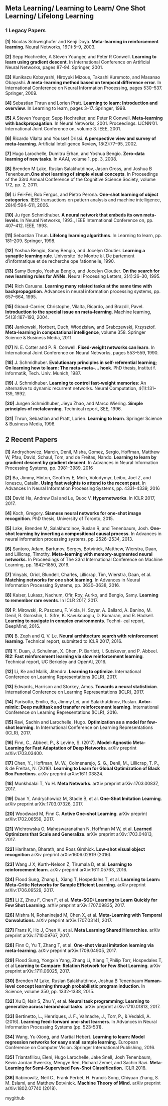 ## Meta Learning/ Learning to Learn/ One Shot Learning/ Lifelong Learning

### 1 Legacy Papers

**[1]** Nicolas Schweighofer and Kenji Doya. **Meta-learning in reinforcement learning**. Neural Networks, 16(1):5–9, 2003.

**[2]** Sepp Hochreiter, A Steven Younger, and Peter R Conwell. **Learning to learn using gradient descent**. In
International Conference on Artificial Neural Networks, pages 87–94. Springer, 2001.

**[3]** Kunikazu Kobayashi, Hiroyuki Mizoue, Takashi Kuremoto, and Masanao Obayashi. **A meta-learning method based on temporal difference error**. In International Conference on Neural Information Processing, pages 530–537. Springer, 2009.

**[4]** Sebastian Thrun and Lorien Pratt. **Learning to learn: Introduction and overview**. In Learning to learn, pages 3–17. Springer, 1998.

**[5]** A Steven Younger, Sepp Hochreiter, and Peter R Conwell. **Meta-learning with backpropagation**. In Neural Networks, 2001. Proceedings. IJCNN’01. International Joint Conference on, volume 3. IEEE, 2001.

**[6]** Ricardo Vilalta and Youssef Drissi. **A perspective view and survey of meta-learning**. Artificial
Intelligence Review, 18(2):77–95, 2002.

**[7]** Hugo Larochelle, Dumitru Erhan, and Yoshua Bengio. **Zero-data learning of new tasks**. In AAAI, volume 1, pp. 3, 2008.

**[8]** Brenden M Lake, Ruslan Salakhutdinov, Jason Gross, and Joshua B Tenenbaum.**One shot learning of simple visual concepts**. In Proceedings of the 33rd Annual Conference of the Cognitive Science Society, volume 172, pp. 2, 2011.

**[9]** Li Fei-Fei, Rob Fergus, and Pietro Perona. **One-shot learning of object categories**. IEEE transactions on pattern analysis and machine intelligence, 28(4):594–611, 2006.

**[10]** Ju ̈rgen Schmidhuber. **A neural network that embeds its own meta-levels**. In Neural Networks, 1993., IEEE International Conference on, pp. 407–412. IEEE, 1993.

**[11]** Sebastian Thrun. **Lifelong learning algorithms**. In Learning to learn, pp. 181–209. Springer, 1998.

**[12]** Yoshua Bengio, Samy Bengio, and Jocelyn Cloutier. **Learning a synaptic learning rule**. Universite ́ de Montre ́al, De ́partement d’informatique et de recherche ope ́rationnelle, 1990.

**[13]** Samy Bengio, Yoshua Bengio, and Jocelyn Cloutier. **On the search for new learning rules for ANNs**. Neural Processing Letters, 2(4):26–30, 1995.

**[14]** Rich Caruana. **Learning many related tasks at the same time with backpropagation**. Advances in
neural information processing systems, pp. 657–664, 1995.

**[15]** Giraud-Carrier, Christophe, Vilalta, Ricardo, and Brazdil, Pavel. **Introduction to the special issue on meta-learning**. Machine learning, 54(3):187–193, 2004.

**[16]** Jankowski, Norbert, Duch, Włodzisław, and Grabczewski, Krzysztof. **Meta-learning in computational intelligence**, volume 358. Springer Science & Business Media, 2011.

**[17]** N. E. Cotter and P. R. Conwell. **Fixed-weight networks can learn**. In International Joint Conference on Neural Networks, pages 553–559, 1990.

**[18]** J. Schmidhuber. **Evolutionary principles in self-referential learning; On learning how to learn: The meta-meta-...
hook**. PhD thesis, Institut f. Informatik, Tech. Univ. Munich, 1987.

**[19]** J. Schmidhuber. **Learning to control fast-weight memories**: An alternative to dynamic recurrent networks.
Neural Computation, 4(1):131–139, 1992.

**[20]** Jurgen Schmidhuber, Jieyu Zhao, and Marco Wiering. **Simple principles of metalearning**. Technical report, SEE, 1996.

**[21]** Thrun, Sebastian and Pratt, Lorien. **Learning to learn**. Springer Science & Business Media, 1998.

## 2 Recent Papers

**[1]** Andrychowicz, Marcin, Denil, Misha, Gomez, Sergio, Hoffman, Matthew W, Pfau, David, Schaul, Tom, and de Freitas, Nando. **Learning to learn by gradient descent by gradient descent**. In Advances in Neural Information Processing Systems, pp. 3981–3989, 2016

**[2]** Ba, Jimmy, Hinton, Geoffrey E, Mnih, Volodymyr, Leibo, Joel Z, and Ionescu, Catalin. **Using fast weights to attend to the recent past**. In Advances In Neural Information Processing Systems, pp. 4331–4339, 2016

**[3]** David Ha, Andrew Dai and Le, Quoc V. **Hypernetworks**. In ICLR 2017, 2017.

**[4]** Koch, Gregory. **Siamese neural networks for one-shot image recognition**. PhD thesis, University of Toronto, 2015.

**[5]** Lake, Brenden M, Salakhutdinov, Ruslan R, and Tenenbaum, Josh. **One-shot learning by inverting a compositional causal process**. In Advances in neural information processing systems, pp. 2526–2534, 2013.

**[6]** Santoro, Adam, Bartunov, Sergey, Botvinick, Matthew, Wierstra, Daan, and Lillicrap, Timothy. **Meta-learning with memory-augmented neural networks**. In Proceedings of The 33rd International Conference on Machine Learning, pp. 1842–1850, 2016.

**[7]** Vinyals, Oriol, Blundell, Charles, Lillicrap, Tim, Wierstra, Daan, et al. **Matching networks for one shot learning**. In Advances in Neural Information Processing Systems, pp. 3630–3638, 2016.

**[8]** Kaiser, Lukasz, Nachum, Ofir, Roy, Aurko, and Bengio, Samy. **Learning to remember rare events**. In ICLR 2017, 2017.

**[9]** P. Mirowski, R. Pascanu, F. Viola, H. Soyer, A. Ballard, A. Banino, M. Denil, R. Goroshin, L. Sifre, K. Kavukcuoglu, D. Kumaran, and R. Hadsell. **Learning to navigate in complex environments**. Techni- cal report, DeepMind, 2016.

**[10]** B. Zoph and Q. V. Le. **Neural architecture search with reinforcement learning**. Technical report, submitted to ICLR 2017, 2016.

**[11]** Y. Duan, J. Schulman, X. Chen, P. Bartlett, I. Sutskever, and P. Abbeel. **Rl2: Fast reinforcement learning via slow reinforcement learning**. Technical report, UC Berkeley and OpenAI, 2016.

**[12]** Li, Ke and Malik, Jitendra. **Learning to optimize**. International Conference on Learning Representations (ICLR), 2017.

**[13]** Edwards, Harrison and Storkey, Amos. **Towards a neural statistician**. International Conference on Learning Representations (ICLR), 2017.

**[14]** Parisotto, Emilio, Ba, Jimmy Lei, and Salakhutdinov, Ruslan. **Actor-mimic: Deep multitask and transfer reinforcement learning**. International Conference on Learning Representations (ICLR), 2016.

**[15]** Ravi, Sachin and Larochelle, Hugo. **Optimization as a model for few-shot learning**. In International Conference on Learning Representations (ICLR), 2017.

**[16]** Finn, C., Abbeel, P., & Levine, S. (2017). **Model-Agnostic Meta-Learning for Fast Adaptation of Deep Networks**. arXiv preprint arXiv:1703.03400.

**[17]** Chen, Y., Hoffman, M. W., Colmenarejo, S. G., Denil, M., Lillicrap, T. P., & de Freitas, N. (2016). **Learning to Learn for Global Optimization of Black Box Functions**. arXiv preprint arXiv:1611.03824.

**[18]** Munkhdalai T, Yu H. **Meta Networks**. arXiv preprint arXiv:1703.00837, 2017.

**[19]** Duan Y, Andrychowicz M, Stadie B, et al. **One-Shot Imitation Learning**. arXiv preprint arXiv:1703.07326, 2017.

**[20]** Woodward M, Finn C. **Active One-shot Learning**. arXiv preprint arXiv:1702.06559, 2017.

**[21]** Wichrowska O, Maheswaranathan N, Hoffman M W, et al. **Learned Optimizers that Scale and Generalize**. arXiv preprint arXiv:1703.04813, 2017.

**[22]** Hariharan, Bharath, and Ross Girshick. **Low-shot visual object recognition** arXiv preprint arXiv:1606.02819 (2016).

**[23]** Wang J X, Kurth-Nelson Z, Tirumala D, et al. **Learning to reinforcement learn**. arXiv preprint arXiv:1611.05763, 2016.

**[24]** Flood Sung, Zhang L, Xiang T, Hospedales T, et al. **Learning to Learn: Meta-Critic Networks for Sample Efficient Learning**. arXiv preprint arXiv:1706.09529, 2017.

**[25]** Li Z, Zhou F, Chen F, et al. **Meta-SGD: Learning to Learn Quickly for Few Shot Learning**. arXiv preprint arXiv:1707.09835, 2017.

**[26]** Mishra N, Rohaninejad M, Chen X, et al. **Meta-Learning with Temporal Convolutions**. arXiv preprint arXiv:1707.03141, 2017.

**[27]** Frans K, Ho J, Chen X, et al. **Meta Learning Shared Hierarchies**. arXiv preprint arXiv:1710.09767, 2017.

**[28]** Finn C, Yu T, Zhang T, et al. **One-shot visual imitation learning via meta-learning**. arXiv preprint arXiv:1709.04905, 2017.

**[29]** Flood Sung, Yongxin Yang, Zhang Li, Xiang T,Philip Torr, Hospedales T, et al **Learning to Compare: Relation Network for Few Shot Learning**. arXiv preprint arXiv:1711.06025, 2017.

**[30]** Brenden M Lake, Ruslan Salakhutdinov, Joshua B Tenenbaum **Human-level concept learning through probabilistic program induction**. In Science, volume 350, pp. 1332-1338, 2015.

**[32]** Xu D, Nair S, Zhu Y, et al. **Neural task programming: Learning to generalize across hierarchical tasks**. arXiv preprint arXiv:1710.01813, 2017.

**[33]** Bertinetto, L., Henriques, J. F., Valmadre, J., Torr, P., & Vedaldi, A. (2016). **Learning feed-forward one-shot learners**. In Advances in Neural Information Processing Systems (pp. 523-531).

**[34]** Wang, Yu-Xiong, and Martial Hebert. **Learning to learn: Model regression networks for easy small sample learning.** European Conference on Computer Vision. Springer International Publishing, 2016.

**[35]** Triantafillou, Eleni, Hugo Larochelle, Jake Snell, Josh Tenenbaum, Kevin Jordan Swersky, Mengye Ren, Richard Zemel, and Sachin Ravi. **Meta-Learning for Semi-Supervised Few-Shot Classification.** ICLR 2018.

**[36]** Rabinowitz, Neil C., Frank Perbet, H. Francis Song, Chiyuan Zhang, S. M. Eslami, and Matthew Botvinick. **Machine Theory of Mind.** arXiv preprint arXiv:1802.07740 (2018).

mygithub
